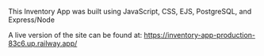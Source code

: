 This Inventory App was built using JavaScript, CSS, EJS, PostgreSQL, and Express/Node

A live version of the site can be found at:
https://inventory-app-production-83c6.up.railway.app/